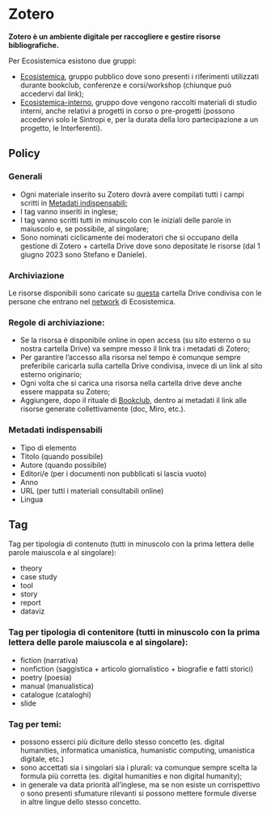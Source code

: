 # Zotero

**Zotero è un ambiente digitale per raccogliere e gestire risorse bibliografiche.**&#x20;

Per Ecosistemica esistono due gruppi:

* [Ecosistemica](https://www.zotero.org/groups/5077185/ecosistemica/library), gruppo pubblico dove sono presenti i riferimenti utilizzati durante bookclub, conferenze e corsi/workshop (chiunque può accedervi dal link);&#x20;
* [Ecosistemica-interno](https://www.zotero.org/groups/5266758/ecosistemica-interno/library), gruppo dove vengono raccolti materiali di studio interni, anche relativi a progetti in corso o pre-progetti (possono accedervi solo le Sintropi e, per la durata della loro partecipazione a un progetto, le Interferenti).

## Policy

### Generali

* Ogni materiale inserito su Zotero dovrà avere compilati tutti i campi scritti in [Metadati indispensabili](zotero.md#metadati-indispensabili);
* I tag vanno inseriti in inglese;
* I tag vanno scritti tutti in minuscolo con le iniziali delle parole in maiuscolo e, se possibile, al singolare;
* Sono nominati ciclicamente dei moderatori che si occupano della gestione di Zotero + cartella Drive dove sono depositate le risorse (dal 1 giugno 2023 sono Stefano e Daniele).

### Archiviazione

Le risorse disponibili sono caricate su [questa](https://drive.google.com/drive/folders/1Gj7bmCl-4fcd75MuIwFJ035ZXt2bwqgv) cartella Drive condivisa con le persone che entrano nel [network](broken-reference) di Ecosistemica.

### Regole di archiviazione:

* Se la risorsa è disponibile online in open access (su sito esterno o su nostra cartella Drive) va sempre messo il link tra i metadati di Zotero;
* Per garantire l’accesso alla risorsa nel tempo è comunque sempre preferibile caricarla sulla cartella Drive condivisa, invece di un link al sito esterno originario;
* Ogni volta che si carica una risorsa nella cartella drive deve anche essere mappata su Zotero;
* Aggiungere, dopo il rituale di [Bookclub](../../partecipazione/ritualita-aperte/bookclub.md), dentro ai metadati il link alle risorse generate collettivamente (doc, Miro, etc.).

### Metadati indispensabili

* Tipo di elemento
* Titolo (quando possibile)
* Autore (quando possibile)
* Editori/e (per i documenti non pubblicati si lascia vuoto)
* Anno
* URL (per tutti i materiali consultabili online)
* Lingua

## Tag

Tag per tipologia di contenuto (tutti in minuscolo con la prima lettera delle parole maiuscola e al singolare):

* theory
* case study
* tool
* story
* report
* dataviz

### Tag per tipologia di contenitore (tutti in minuscolo con la prima lettera delle parole maiuscola e al singolare):

* fiction (narrativa)
* nonfiction (saggistica + articolo giornalistico + biografie e fatti storici)
* poetry (poesia)
* manual (manualistica)
* catalogue (cataloghi)
* slide

### Tag per temi:&#x20;

* possono esserci più diciture dello stesso concetto (es. digital humanities, informatica umanistica, humanistic computing, umanistica digitale, etc.)
* sono accettati sia i singolari sia i plurali: va comunque sempre scelta la formula più corretta (es. digital humanities e non digital humanity);
* in generale va data priorità all’inglese, ma se non esiste un corrispettivo o sono presenti sfumature rilevanti si possono mettere formule diverse in altre lingue dello stesso concetto.
